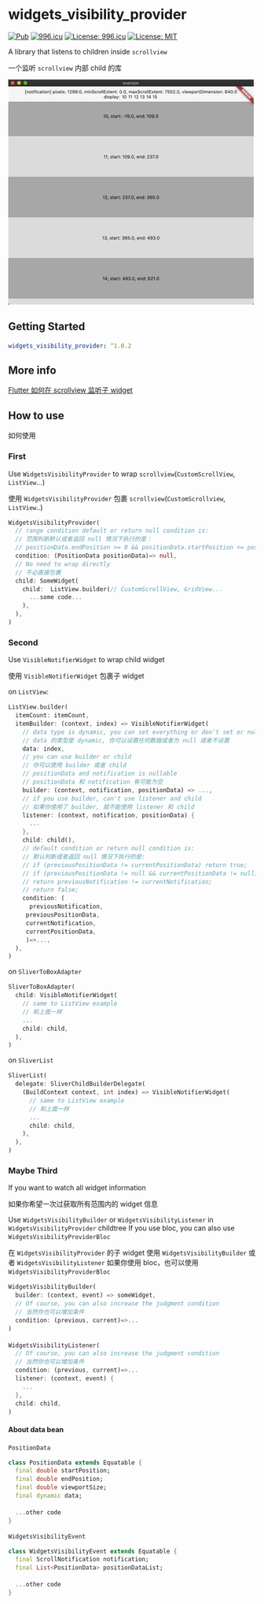# widgets_visibility_provider

[![Pub](https://img.shields.io/pub/v/widgets_visibility_provider.svg)](https://pub.dartlang.org/packages/widgets_visibility_provider)
[![996.icu](https://img.shields.io/badge/link-996.icu-red.svg)](https://996.icu)
[![License: 996.icu](https://img.shields.io/badge/license-Anti%20996-blue.svg)]()
[![License: MIT](https://img.shields.io/badge/license-MIT-purple.svg)](https://opensource.org/licenses/MIT)

A library that listens to children inside `scrollview`

一个监听 `scrollview` 内部 child 的库

![Screenshot](./screenshot.gif)

## Getting Started

```yaml
widgets_visibility_provider: ^1.0.2
```

## More info

[Flutter 如何在 scrollview 监听子 widget](https://yeungkc.com/flutter-how-to-listen-children-inside-scrollview/)

## How to use

如何使用

### First

Use `WidgetsVisibilityProvider` to wrap `scrollview`(`CustomScrollView`, `ListView`...)

使用 `WidgetsVisibilityProvider` 包裹 `scrollview`(`CustomScrollview`, `ListView`..)

```dart
WidgetsVisibilityProvider(
  // range condition default or return null condition is:
  // 范围判断默认或者返回 null 情况下执行的是：
  // positionData.endPosition >= 0 && positionData.startPosition <= positionData.viewportSize
  condition: (PositionData positionData)=> null,
  // No need to wrap directly
  // 不必直接包裹
  child: SomeWidget(
    child:  ListView.builder(// CustomScrollView, GridView...
      ...some code...
    ),
  ),
)
```

### Second

Use `VisibleNotifierWidget` to wrap child widget

使用 `VisibleNotifierWidget` 包裹子 widget

on `ListView`:

```dart
ListView.builder(
  itemCount: itemCount,
  itemBuilder: (context, index) => VisibleNotifierWidget(
    // data type is dynamic, you can set everything or don't set or null
    // data 的类型是 dynamic, 你可以设置任何数据或者为 null 或者不设置
    data: index,
    // you can use builder or child
    // 你可以使用 builder 或者 child
    // positionData and notification is nullable
    // positionData 和 notification 有可能为空
    builder: (context, notification, positionData) => ...,
    // if you use builder, can't use listener and child
    // 如果你使用了 builder, 就不能使用 listener 和 child
    listener: (context, notification, positionData) {
      ...
    },
    child: child(),
    // default condition or return null condition is:
    // 默认判断或者返回 null 情况下执行的是:
    // if (previousPositionData != currentPositionData) return true;
    // if (previousPositionData != null && currentPositionData != null)
    // return previousNotification != currentNotification;
    // return false;
    condition: (
      previousNotification,
     previousPositionData,
     currentNotification,
     currentPositionData,
     )=>...,
  ),
)
```

on `SliverToBoxAdapter`

```dart
SliverToBoxAdapter(
  child: VisibleNotifierWidget(
    // same to ListView example
    // 和上面一样
    ...
    child: child,
  ),
)
```

on `SliverList`

```dart
SliverList(
  delegate: SliverChildBuilderDelegate(
    (BuildContext context, int index) => VisibleNotifierWidget(
      // same to ListView example
      // 和上面一样
      ...
      child: child,
    ),
  ),
)
```

### Maybe Third

If you want to watch all widget information

如果你希望一次过获取所有范围内的 widget 信息

Use `WidgetsVisibilityBuilder` or `WidgetsVisibilityListener` in `WidgetsVisibilityProvider` childtree
If you use bloc, you can also use `WidgetsVisibilityProviderBloc`

在 `WidgetsVisibilityProvider` 的子 widget 使用 `WidgetsVisibilityBuilder` 或者 `WidgetsVisibilityListener`
如果你使用 bloc，也可以使用 `WidgetsVisibilityProviderBloc`

```dart
WidgetsVisibilityBuilder(
  builder: (context, event) => someWidget,
  // Of course, you can also increase the judgment condition
  // 当然你也可以增加条件
  condition: (previous, current)=>...
)

WidgetsVisibilityListener(
  // Of course, you can also increase the judgment condition
  // 当然你也可以增加条件
  condition: (previous, current)=>...
  listener: (context, event) {
    ...
  },
  child: child,
)
```

#### About data bean

`PositionData`

```dart
class PositionData extends Equatable {
  final double startPosition;
  final double endPosition;
  final double viewportSize;
  final dynamic data;

  ...other code
}
```

`WidgetsVisibilityEvent`

```dart
class WidgetsVisibilityEvent extends Equatable {
  final ScrollNotification notification;
  final List<PositionData> positionDataList;

  ...other code
}
```
